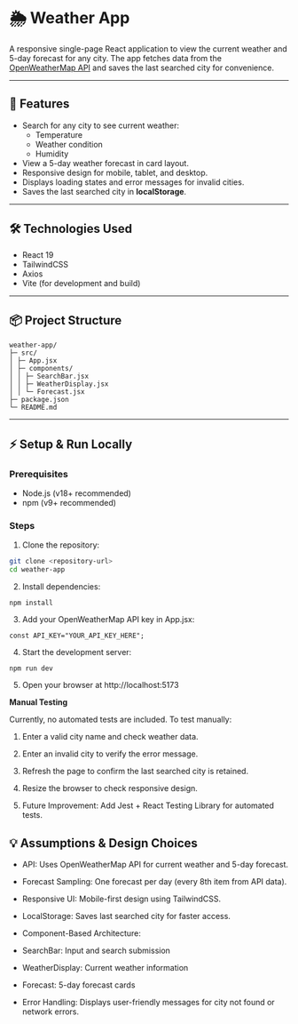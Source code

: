 # 🌦 Weather App

A responsive single-page React application to view the current weather and 5-day forecast for any city. The app fetches data from the [OpenWeatherMap API](https://openweathermap.org/api) and saves the last searched city for convenience.

---

## 🚀 Features

- Search for any city to see current weather:
  - Temperature
  - Weather condition
  - Humidity
- View a 5-day weather forecast in card layout.
- Responsive design for mobile, tablet, and desktop.
- Displays loading states and error messages for invalid cities.
- Saves the last searched city in **localStorage**.

---

## 🛠 Technologies Used

- React 19
- TailwindCSS
- Axios
- Vite (for development and build)

---

## 📦 Project Structure
```
weather-app/
├─ src/
│ ├─ App.jsx
│ ├─ components/
│ │ ├─ SearchBar.jsx
│ │ ├─ WeatherDisplay.jsx
│ │ └─ Forecast.jsx
├─ package.json
└─ README.md
```

---

## ⚡ Setup & Run Locally

### Prerequisites

- Node.js (v18+ recommended)
- npm (v9+ recommended)

### Steps

1. Clone the repository:

```bash
git clone <repository-url>
cd weather-app
```

 2. Install dependencies:
 ``` 
 npm install
  ```
 3. Add your OpenWeatherMap API key in App.jsx:
 ``` 
 const API_KEY="YOUR_API_KEY_HERE";
```
 4. Start the development server:
 ```
 npm run dev
```
 5. Open your browser at http://localhost:5173

**Manual Testing**

Currently, no automated tests are included. To test manually:

  1. Enter a valid city name and check weather data.

  2.  Enter an invalid city to verify the error message.

  3.  Refresh the page to confirm the last searched city is retained.

  4.  Resize the browser to check responsive design.

  5.  Future Improvement: Add Jest + React Testing Library for automated tests.

 ## 💡 Assumptions & Design Choices

- API: Uses OpenWeatherMap API for current weather and 5-day forecast.

- Forecast Sampling: One forecast per day (every 8th item from API data).

- Responsive UI: Mobile-first design using TailwindCSS.

- LocalStorage: Saves last searched city for faster access.

 - Component-Based Architecture:

- SearchBar: Input and search submission

- WeatherDisplay: Current weather information

- Forecast: 5-day forecast cards

- Error Handling: Displays user-friendly messages for city not found or network errors.
